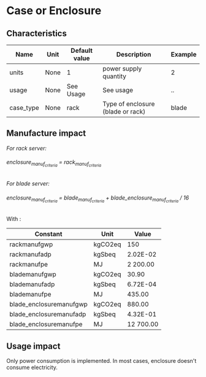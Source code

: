 # Case or Enclosure

## Characteristics

| Name       | Unit | Default value | Description                       | Example |
|------------|------|---------------|-----------------------------------|---------|
| units      | None | 1             | power supply quantity             | 2       |
| usage      | None | See Usage     | See usage                         | ..      |
| case_type  | None | rack          | Type of enclosure (blade or rack) | blade   |

## Manufacture impact

*For rack server:*

<h6>enclosure<sub>manuf<sub><em>criteria</em></sub></sub> = rack<sub>manuf<sub><em>criteria</em></sub></sub></h6>

*For blade server:*

<h6>enclosure<sub>manuf<sub><em>criteria</em></sub></sub> = blade<sub>manuf<sub><em>criteria</em></sub></sub> + blade_enclosure<sub>manuf<sub><em>criteria</em></sub></sub> / 16</h6>

With :

| Constant                | Unit    | Value     |
|-------------------------|---------|-----------|
| rackmanufgwp            | kgCO2eq | 150       |
| rackmanufadp            | kgSbeq  | 2.02E-02  |
| rackmanufpe             | MJ      | 2 200.00  |
| blademanufgwp           | kgCO2eq | 30.90     |
| blademanufadp           | kgSbeq  | 6.72E-04  |
| blademanufpe            | MJ      | 435.00    |
| blade_enclosuremanufgwp | kgCO2eq | 880.00    |
| blade_enclosuremanufadp | kgSbeq  | 4.32E-01  |
| blade_enclosuremanufpe  | MJ      | 12 700.00 |

## Usage impact

Only power consumption is implemented. In most cases, enclosure doesn't consume electricity.
